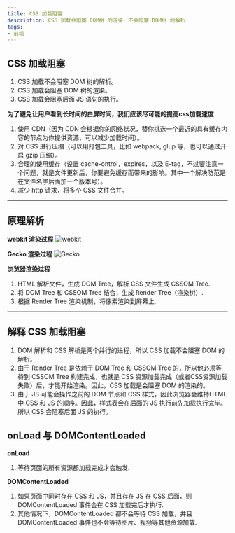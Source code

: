 ```yaml
---
title: CSS 加载阻塞
description: CSS 加载会阻塞 DOM树 的渲染，不会阻塞 DOM树 的解析.
tags:
- 前端
---
```


## CSS 加载阻塞

1. CSS 加载不会阻塞 DOM 树的解析。<br>
2. CSS 加载会阻塞 DOM 树的渲染。<br>
3. CSS 加载会阻塞后面 JS 语句的执行。<br>

**为了避免让用户看到长时间的白屏时间，我们应该尽可能的提高css加载速度**

1. 使用 CDN（因为 CDN 会根据你的网络状况，替你挑选一个最近的具有缓存内容的节点为你提供资源，可以减少加载时间）。<br>
2. 对 CSS 进行压缩（可以用打包工具，比如 webpack, glup 等，也可以通过开启 gzip 压缩）。<br>
3. 合理的使用缓存（设置 cache-ontrol，expires，以及 E-tag，不过要注意一个问题，就是文件更新后，你要避免缓存而带来的影响。其中一个解决防范是在文件名字后面加一个版本号）。<br>
4. 减少 http 请求，将多个 CSS 文件合并。<br>

***

## 原理解析

**webkit 渲染过程**
![webkit](https://s3.ax1x.com/2021/02/05/y8JubF.md.png)

**Gecko 渲染过程**
![Gecko](https://s3.ax1x.com/2021/02/05/y8J3CR.png)

**浏览器渲染过程**<br>
1. HTML 解析文件，生成 DOM Tree，解析 CSS 文件生成 CSSOM Tree.<br>
2. 将 DOM Tree 和 CSSOM Tree 结合，生成 Render Tree（渲染树）.<br>
3. 根据 Render Tree 渲染机制，将像素渲染到屏幕上.<br>

***

## 解释 CSS 加载阻塞

1. DOM 解析和 CSS 解析是两个并行的进程，所以 CSS 加载不会阻塞 DOM 的解析。<br>
2. 由于 Render Tree 是依赖于 DOM Tree 和 CSSOM Tree 的，所以他必须等待到 CSSOM Tree 构建完成，也就是 CSS 资源加载完成（或者CSS资源加载失败）后，才能开始渲染。因此，CSS 加载是会阻塞 DOM 的渲染的。<br>
3. 由于 JS 可能会操作之前的 DOM 节点和 CSS 样式，因此浏览器会维持HTML 中 CSS 和 JS 的顺序。因此，样式表会在后面的 JS 执行前先加载执行完毕。所以 CSS 会阻塞后面 JS 的执行。<br>

## onLoad 与 DOMContentLoaded

**onLoad**<br>
1. 等待页面的所有资源都加载完成才会触发.<br>

**DOMContentLoaded**<br>
1. 如果页面中同时存在 CSS 和 JS，并且存在 JS 在 CSS 后面，则 DOMContentLoaded 事件会在 CSS 加载完后才执行.<br>
2. 其他情况下，DOMContentLoaded 都不会等待 CSS 加载，并且DOMContentLoaded 事件也不会等待图片、视频等其他资源加载.
